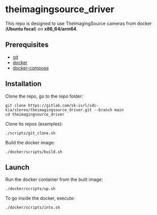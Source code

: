 # theimagingsource_driver

This repo is designed to use TheImagingSource cameras from docker (**Ubuntu focal**) on **x86_64/arm64**.

## Prerequisites

- [git](https://github.com/git-guides/install-git)
- [docker](https://docs.docker.com/engine/install/ubuntu/)
- [docker-compose](https://docs.docker.com/compose/install/)


## Installation

Clone the repo, go to the repo folder:
```
git clone https://gitlab.com/sk-isrl/sdc-kia/stereo/theimagingsource_driver.git --branch main
cd theimagingsource_driver
```
Clone tis repos (examples):
```
./scripts/git_clone.sh
```
Build the docker image:
```
./docker/scripts/build.sh
```

## Launch
Run the docker container from the built image:
```
./docker/scripts/up.sh
```
To go inside the docker, execute:
```
./docker/scripts/into.sh
```